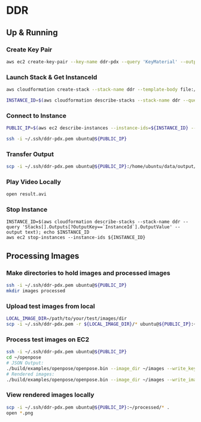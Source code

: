 # DDR

## Up & Running

### Create Key Pair
``` bash
aws ec2 create-key-pair --key-name ddr-pdx --query 'KeyMaterial' --output text > ~/.ssh/ddr-pdx.pem; chmod 600 ~/.ssh/ddr-pdx.pem
```

### Launch Stack & Get InstanceId
``` bash
aws cloudformation create-stack --stack-name ddr --template-body file://cfn_template.yaml; aws cloudformation wait stack-create-complete --stack-name ddr

INSTANCE_ID=$(aws cloudformation describe-stacks --stack-name ddr --query 'Stacks[].Outputs[?OutputKey==`InstanceId`].OutputValue' --output text); echo $INSTANCE_ID
```

### Connect to Instance
``` bash
PUBLIC_IP=$(aws ec2 describe-instances --instance-ids=${INSTANCE_ID} --query 'Reservations[].Instances[0].PublicIpAddress' --output text); echo $PUBLIC_IP

ssh -i ~/.ssh/ddr-pdx.pem ubuntu@${PUBLIC_IP}
```

### Transfer Output
``` bash
scp -i ~/.ssh/ddr-pdx.pem ubuntu@${PUBLIC_IP}:/home/ubuntu/data/output/result.avi .
```

### Play Video Locally
``` bash
open result.avi
```

### Stop Instance
```
INSTANCE_ID=$(aws cloudformation describe-stacks --stack-name ddr --query 'Stacks[].Outputs[?OutputKey==`InstanceId`].OutputValue' --output text); echo $INSTANCE_ID
aws ec2 stop-instances --instance-ids ${INSTANCE_ID}
```

## Processing Images

### Make directories to hold images and processed images
``` bash
ssh -i ~/.ssh/ddr-pdx.pem ubuntu@${PUBLIC_IP}
mkdir images processed
```

### Upload test images from local
``` bash
LOCAL_IMAGE_DIR=/path/to/your/test/images/dir
scp -i ~/.ssh/ddr-pdx.pem -r ${LOCAL_IMAGE_DIR}/* ubuntu@${PUBLIC_IP}:~/images/
```

### Process test images on EC2
``` bash
ssh -i ~/.ssh/ddr-pdx.pem ubuntu@${PUBLIC_IP}
cd ~/openpose
# JSON Output:
./build/examples/openpose/openpose.bin --image_dir ~/images --write_keypoint_json ~/processed/ --no_display
# Rendered images:
./build/examples/openpose/openpose.bin --image_dir ~/images --write_images ~/processed/ --no_display
```

### View rendered images locally
``` bash
scp -i ~/.ssh/ddr-pdx.pem ubuntu@${PUBLIC_IP}:~/processed/* .
open *.png
```

